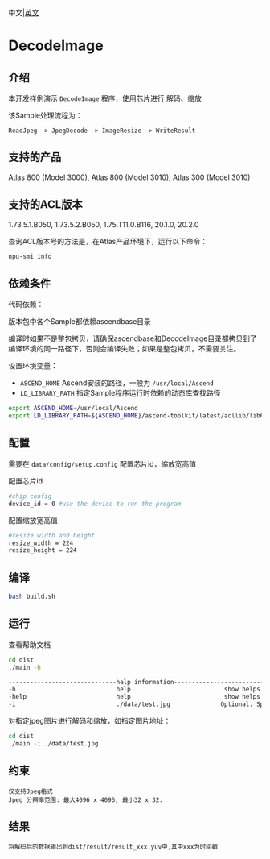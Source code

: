 中文|[英文](README.md)
# DecodeImage

## 介绍

本开发样例演示 `DecodeImage` 程序，使用芯片进行 解码、缩放

该Sample处理流程为：
```
ReadJpeg -> JpegDecode -> ImageResize -> WriteResult
```

## 支持的产品

Atlas 800 (Model 3000), Atlas 800 (Model 3010), Atlas 300 (Model 3010)

## 支持的ACL版本

1.73.5.1.B050, 1.73.5.2.B050, 1.75.T11.0.B116, 20.1.0, 20.2.0

查询ACL版本号的方法是，在Atlas产品环境下，运行以下命令：
```bash
npu-smi info
```

## 依赖条件

代码依赖：

版本包中各个Sample都依赖ascendbase目录

编译时如果不是整包拷贝，请确保ascendbase和DecodeImage目录都拷贝到了编译环境的同一路径下，否则会编译失败；如果是整包拷贝，不需要关注。


设置环境变量：
*  `ASCEND_HOME`      Ascend安装的路径，一般为 `/usr/local/Ascend`
*  `LD_LIBRARY_PATH`  指定Sample程序运行时依赖的动态库查找路径

```bash
export ASCEND_HOME=/usr/local/Ascend
export LD_LIBRARY_PATH=${ASCEND_HOME}/ascend-toolkit/latest/acllib/lib64:$LD_LIBRARY_PATH
```

## 配置

需要在 `data/config/setup.config` 配置芯片id，缩放宽高值

配置芯片id
```bash
#chip config
device_id = 0 #use the device to run the program
```
配置缩放宽高值
```bash
#resize width and height
resize_width = 224
resize_height = 224
```

## 编译
```bash
bash build.sh
```

## 运行
查看帮助文档
```bash
cd dist
./main -h

------------------------------help information------------------------------
-h                            help                          show helps
-help                         help                          show helps
-i                            ./data/test.jpg              Optional. Specify the input image, default: ./data/test.jpg
```

对指定jpeg图片进行解码和缩放，如指定图片地址：
```bash
cd dist
./main -i ./data/test.jpg
```

## 约束
```
仅支持Jpeg格式
Jpeg 分辨率范围: 最大4096 x 4096, 最小32 x 32.
```

## 结果
```
将解码后的数据输出到dist/result/result_xxx.yuv中,其中xxx为时间戳
```
